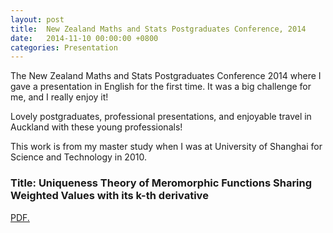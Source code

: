 ```yaml
---
layout: post
title:  New Zealand Maths and Stats Postgraduates Conference, 2014
date:   2014-11-10 00:00:00 +0800
categories: Presentation
---
```



The New Zealand Maths and Stats Postgraduates Conference 2014 where I gave a presentation in English for the first time. It was a big challenge for me, and I really enjoy it!  

Lovely postgraduates, professional presentations, and enjoyable travel in Auckland with these young professionals!

This work is from my master study when I was at University of Shanghai for Science and Technology in 2010.

### Title: Uniqueness Theory of Meromorphic Functions Sharing Weighted Values with its k-th derivative

<a href="//JeromeCY.github.io/PDF/2014-NZMASP14.pdf" target="_blank">PDF.</a>

